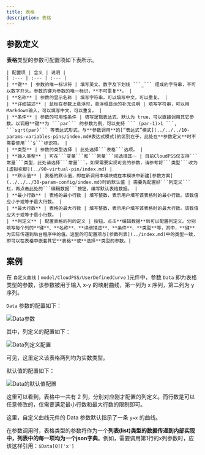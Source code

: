 ```yaml
---
title: 表格
description: 表格
---
```



## 参数定义

**表格**类型的参数可配置项如下表所示。

    | 配置项 | 含义 | 说明 |
    | :--- | :--- | :--- | 
    | **键** | 参数的唯一标识符 | 填写英文、数字及下划线 ```_``` 组成的字符串，不可以数字开头。参数的键为参数的唯一标识，**不可重复**。 | 
    | **名称** | 参数的显示名称 | 填写字符串，可以填写中文，可以重复。 | 
    | **详细描述** | 鼠标在参数上悬浮时，悬浮框显示的补充说明 | 填写字符串，可以用Markdown输入，可以填写中文，可以重复。 |
    | **条件** | 参数的可用性条件 | 填写逻辑表达式，默认为 true，可以直接调用其它参数。以调用**键**为 ```par``` 的参数为例，可以支持 ``` (par-1)>1 ```, ```sqrt(par)``` 等表达式形式。与**参数调用**的[“表达式”模式](../../../10-params-variables-pins/index.md#表达式模式)的区别在于，此处在**参数定义**时不需要使用```$```标识符。 |
    | **类型** | 参数的类型选择 | 此处选择```表格```选项。 |
    | **输入类型** | 可在```变量```和```常量```间选择其一 | 目前CloudPSS仅支持```常量```类型，此处请选择```常量```。如果需要实现可变的参数，请参考将```类型```改为[虚拟引脚](../90-virtual-pin/index.md) |
    | **默认值** | 表格的默认值，即在新调用本模块或在本模块中新建[参数方案](../../../30-param-config/index.md)时的默认值 | 需要先配置好```列定义```栏，再点击此处的```编辑数据```按钮，编写默认表格数据。 |
    | **最小行数** | 表格的最小行数 | 填写整数，表示用户填写该表格时的最小行数。该数值应小于或等于最大行数。 |
    | **最大行数** | 表格的最大行数 | 填写整数，表示用户填写该表格时的最大行数。该数值应大于或等于最小行数。 |
    | **列定义** | 配置表格的列的定义 | 按钮，点击**编辑数据**后可以配置列定义。分别填写每个列的**键**、**名称**、**详细描述**、**条件**、**类型**等，其中，**键**为实际传递到后台程序中的值。这里的可配置项与[参数列表](../index.md)中的类型一致，即可以在表格中嵌套其它**表格**或**选择**类型的参数。|


## 案例

在 ```自定义曲线``` ( ```model/CloudPSS/UserDefinedCurve``` )元件中，参数 ```Data``` 即为表格类型的参数，该参数被用于输入 x-y 的映射曲线，第一列为 x 序列，第二列为 y 序列。

```Data``` 参数的配置如下：

![Data参数](image.png)

其中，列定义的配置如下：

![Data列定义配置](image-1.png)

可见，这里定义该表格两列均为实数类型。

默认值的配置如下：

![Data的默认值配置](image-2.png)

这里可以看到，表格中一共有 2 列，分别对应刚才配置的列定义。而行数是可以任意修改的，仅需要满足最小行数和最大行数的限制即可。

这里，自定义曲线元件的 Data 参数默认指示了一条 ```y=x``` 的曲线。

在参数调用时，表格类型的参数将作为一个**列表(list)**类型的数据传递到内部实现中，列表中的每一项均为一个**json字典**。例如，需要调用第1行的x列参数时，应该这样引用：```$Data[0]['x']```
